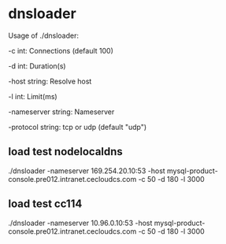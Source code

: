 # dnsloader

Usage of ./dnsloader:

  -c int: Connections (default 100)
        
  -d int: Duration(s)
        
  -host string: Resolve host
        
  -l int: Limit(ms)
        
  -nameserver string: Nameserver
        
  -protocol string: tcp or udp (default "udp")

## load test nodelocaldns
./dnsloader -nameserver 169.254.20.10:53 -host mysql-product-console.pre012.intranet.cecloudcs.com -c 50 -d 180 -l 3000

## load test cc114
./dnsloader -nameserver 10.96.0.10:53 -host mysql-product-console.pre012.intranet.cecloudcs.com -c 50 -d 180 -l 3000
